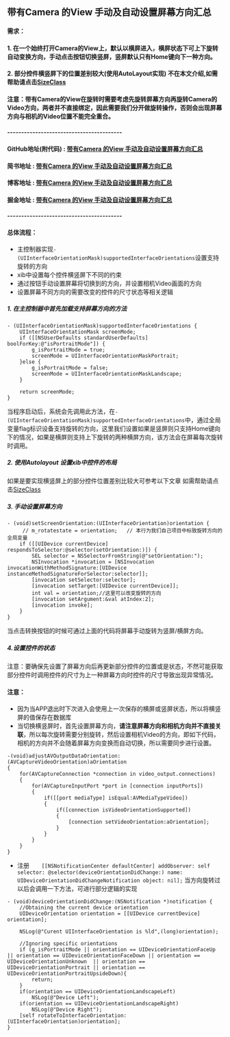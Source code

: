 
## 带有Camera 的View 手动及自动设置屏幕方向汇总

#### 需求：
#### 1. 在一个始终打开Camera的View上，默认以横屏进入，横屏状态下可上下旋转自动变换方向，手动点击按钮切换竖屏，竖屏默认只有Home键向下一种方向。
#### 2. 部分控件横竖屏下的位置差别较大(使用AutoLayout实现) 不在本文介绍,如需帮助请点击[SizeClass](https://www.jianshu.com/p/085ce8e59625)

#### 注意：带有Camera的View在旋转时需要考虑先旋转屏幕方向再旋转Camera的Video方向，两者并不直接绑定，因此需要我们分开做旋转操作，否则会出现屏幕方向与相机的Video位置不能完全重合。

#### -----------------------------------------

#### GitHub地址(附代码) : [带有Camera 的View 手动及自动设置屏幕方向汇总](https://github.com/ChengyangLi/XDXScreenOrientationChangedDemo)
#### 简书地址   : [带有Camera 的View 手动及自动设置屏幕方向汇总](https://www.jianshu.com/p/0f3f50086d8f)
#### 博客地址   : [带有Camera 的View 手动及自动设置屏幕方向汇总](https://chengyangli.github.io/2018/02/23/deviceOrientation/#more)
#### 掘金地址   : [带有Camera 的View 手动及自动设置屏幕方向汇总](https://juejin.im/post/5a8fd79bf265da4e96740990)

#### -----------------------------------------

#### 总体流程：
- 主控制器实现`- (UIInterfaceOrientationMask)supportedInterfaceOrientations`设置支持旋转的方向
- xib中设置每个控件横竖屏下不同的约束
- 通过按钮手动设置屏幕将切换到的方向，并设置相机Video画面的方向
- 设置屏幕不同方向的需要改变的控件的尺寸状态等相关逻辑

##### 1. 在主控制器中首先加载支持屏幕方向的方法

```
- (UIInterfaceOrientationMask)supportedInterfaceOrientations {
    UIInterfaceOrientationMask screenMode;
    if ([[NSUserDefaults standardUserDefaults] boolForKey:@"isPortraitMode"]) {
        g_isPortraitMode = true;
        screenMode = UIInterfaceOrientationMaskPortrait;
    }else {
        g_isPortraitMode = false;
        screenMode = UIInterfaceOrientationMaskLandscape;
    }
    
    return screenMode;
}
```

当程序启动后，系统会先调用此方法，在`- (UIInterfaceOrientationMask)supportedInterfaceOrientations`中，通过全局变量flag标识设备支持旋转的方向，这里我们设置如果是竖屏则只支持Home键向下的情况，如果是横屏则支持上下旋转的两种横屏方向，该方法会在屏幕每次旋转时调用。


##### 2. 使用Autolayout 设置xib中控件的布局
如果是要实现横竖屏上的部分控件位置差别比较大可参考以下文章
如需帮助请点击[SizeClass](https://www.jianshu.com/p/085ce8e59625)
##### 3. 手动设置屏幕方向
```
- (void)setScreenOrientation:(UIInterfaceOrientation)orientation {
     // m_rotatestate = orientation;   // 本行为我们自己项目中标致旋转方向的全局变量
    if ([[UIDevice currentDevice] respondsToSelector:@selector(setOrientation:)]) {
        SEL selector = NSSelectorFromString(@"setOrientation:");
        NSInvocation *invocation = [NSInvocation invocationWithMethodSignature:[UIDevice instanceMethodSignatureForSelector:selector]];
        [invocation setSelector:selector];
        [invocation setTarget:[UIDevice currentDevice]];
        int val = orientation;//这里可以改变旋转的方向
        [invocation setArgument:&val atIndex:2];
        [invocation invoke];
    }
}
```

当点击转换按钮的时候可通过上面的代码将屏幕手动旋转为竖屏/横屏方向。


##### 4.设置控件的状态
注意：要确保先设置了屏幕方向后再更新部分控件的位置或是状态，不然可能获取部分控件时调用控件的尺寸为上一种屏幕方向时控件的尺寸导致出现异常情况。


#### 注意：
- 因为当APP退出时下次进入会使用上一次保存的横屏或竖屏状态，所以将横竖屏的值保存在数据库
- 当切换横竖屏时，首先设置屏幕方向，**请注意屏幕方向和相机方向并不直接关联**，所以每次旋转需要分别旋转，然后设置相机Video的方向，即如下代码，相机的方向并不会随着屏幕方向变换而自动切换，所以需要同步进行设置。

```
-(void)adjustAVOutputDataOrientation:(AVCaptureVideoOrientation)aOrientation
{
    for(AVCaptureConnection *connection in video_output.connections)
    {
        for(AVCaptureInputPort *port in [connection inputPorts])
        {
            if([[port mediaType] isEqual:AVMediaTypeVideo])
            {
                if([connection isVideoOrientationSupported])
                {
                    [connection setVideoOrientation:aOrientation];
                }
            }
        }
    }
}
```




- 注册`    [[NSNotificationCenter defaultCenter] addObserver: self selector: @selector(deviceOrientationDidChange:) name: UIDeviceOrientationDidChangeNotification object: nil];` 当方向旋转过以后会调用一下方法，可进行部分逻辑的实现
```
- (void)deviceOrientationDidChange:(NSNotification *)notification {
    //Obtaining the current device orientation
    UIDeviceOrientation orientation = [[UIDevice currentDevice] orientation];
    
    NSLog(@"Curent UIInterfaceOrientation is %ld",(long)orientation);
    
    //Ignoring specific orientations
    if (g_isPortraitMode || orientation == UIDeviceOrientationFaceUp || orientation == UIDeviceOrientationFaceDown || orientation == UIDeviceOrientationUnknown  || orientation == UIDeviceOrientationPortrait || orientation == UIDeviceOrientationPortraitUpsideDown){
        return;
    }
    if(orientation == UIDeviceOrientationLandscapeLeft)
        NSLog(@"Device Left");
    if(orientation == UIDeviceOrientationLandscapeRight)
        NSLog(@"Device Right");
    [self rotateToInterfaceOrientation:(UIInterfaceOrientation)orientation];
}
```